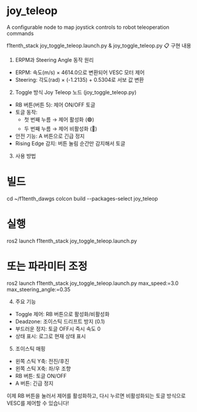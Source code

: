 joy_teleop
==========

A configurable node to map joystick controls to robot teleoperation commands


f1tenth_stack joy_toggle_teleop.launch.py & joy_toggle_teleop.py
  📋 구현 내용

  1. ERPM과 Steering Angle 동작 원리

  - ERPM: 속도(m/s) × 4614.0으로 변환되어 VESC 모터 제어
  - Steering: 각도(rad) × (-1.2135) + 0.5304로 서보 값 변환

  2. Toggle 방식 Joy Teleop 노드 (joy_toggle_teleop.py)

  - RB 버튼(버튼 5): 제어 ON/OFF 토글
  - 토글 동작:
    - 첫 번째 누름 → 제어 활성화 (🟢)
    - 두 번째 누름 → 제어 비활성화 (🔴)
  - 안전 기능: A 버튼으로 긴급 정지
  - Rising Edge 감지: 버튼 눌림 순간만 감지해서 토글

  3. 사용 방법

  # 빌드
  cd ~/f1tenth_dawgs
  colcon build --packages-select joy_teleop

  # 실행
  ros2 launch f1tenth_stack joy_toggle_teleop.launch.py

  # 또는 파라미터 조정
  ros2 launch f1tenth_stack joy_toggle_teleop.launch.py max_speed:=3.0
  max_steering_angle:=0.35

  4. 주요 기능

  - Toggle 제어: RB 버튼으로 활성화/비활성화
  - Deadzone: 조이스틱 드리프트 방지 (0.1)
  - 부드러운 정지: 토글 OFF시 즉시 속도 0
  - 상태 표시: 로그로 현재 상태 표시

  5. 조이스틱 매핑

  - 왼쪽 스틱 Y축: 전진/후진
  - 왼쪽 스틱 X축: 좌/우 조향
  - RB 버튼: 토글 ON/OFF
  - A 버튼: 긴급 정지

  이제 RB 버튼을 눌러서 제어를 활성화하고, 다시 누르면 비활성화되는 토글
   방식으로 VESC를 제어할 수 있습니다!
